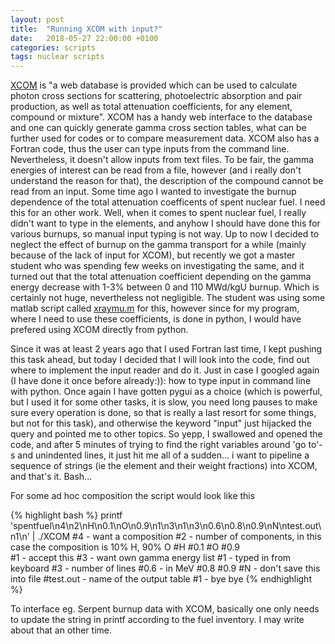 ```yaml
---
layout: post
title:  "Running XCOM with input?"
date:   2018-05-27 22:00:00 +0100
categories: scripts
tags: nuclear scripts
---
```


 [XCOM](https://physics.nist.gov/PhysRefData/Xcom/Text/download.html) is "a web database is provided which can be used to calculate photon cross sections for scattering, photoelectric absorption and pair production, as well as total attenuation coefficients, for any element, compound or mixture". XCOM has a handy web interface to the database and one can quickly generate gamma cross section tables, what can be further used for codes or to compare measurement data. XCOM also has a Fortran code, thus the user can type inputs from the command line. Nevertheless, it doesn't allow inputs from text files. To be fair, the gamma energies of interest can be read from a file, however (and i really don't understand the reason for that), the description of the compound cannot be read from an input. Some time ago I wanted to investigate the burnup dependence of the total attenuation coefficents of spent nuclear fuel. I need this for an other work. Well, when it comes to spent nuclear fuel, I really didn't want to type in the elements, and anyhow I should have done this for various burnups, so manual input typing is not way. Up to now I decided to neglect the effect of burnup on the gamma transport for a while (mainly because of the lack of input for XCOM), but recently we got a master student who was spending few weeks on investigating the same, and it turned out that the total attenuation coefficient depending on the gamma energy decrease with 1-3% between 0 and 110 MWd/kgU burnup. Which is certainly not huge, nevertheless not negligible. The student was using some matlab script called [xraymu.m](http://www.aprendtech.com/blog/Post3/xraymu2.html) for this, however since for my program, where I need to use these coefficients, is done in python, I would have prefered using XCOM directly from python.
 
Since it was at least 2 years ago that I used Fortran last time, I kept pushing this task ahead, but today I decided that I will look into the code, find out where to implement the input reader and do it. Just in case I googled again (I have done it once before already:)): how to type input in command line with python. Once again I have gotten pygui as a choice (which is powerful, but I used it for some other tasks, it is slow, you need long pauses to make sure every operation is done, so that is really a last resort for some things, but not for this task), and otherwise the keyword "input" just hijacked the query and pointed me to other topics. So yepp, I swallowed and opened the code, and after 5 minutes of trying to find the right variables around 'go to'-s and unindented lines, it just hit me all of a sudden... i want to pipeline a sequence of strings (ie the element and their weight fractions) into XCOM, and that's it. Bash...

For some ad hoc composition the script would look like this

{% highlight bash %}
printf 'spentfuel\n4\n2\nH\n0.1\nO\n0.9\n1\n3\n1\n3\n0.6\n0.8\n0.9\nN\ntest.out\n1\n' | ./XCOM
#4  - want a composition
#2  - number of components, in this case the composition is 10% H, 90% O
#H
#0.1
#O
#0.9  
#1  - accept this
#3  - want own gamma energy list
#1  - typed in from keyboard
#3  - number of lines
#0.6 - in MeV
#0.8
#0.9
#N  - don't save this into file
#test.out - name of the output table
#1 - bye bye
{% endhighlight %}

To interface eg. Serpent burnup data with XCOM, basically one only needs to update the string in printf according to the fuel inventory. I may write about that an other time.
